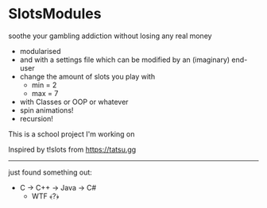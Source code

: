 # SlotsModules

soothe your gambling addiction without losing any real money

- modularised
- and with a settings file which can be modified by an (imaginary) end-user
- change the amount of slots you play with
    - min = 2
    - max = 7
- with Classes or OOP or whatever
- spin animations!
- recursion!

This is a school project I'm working on

Inspired by t!slots from https://tatsu.gg
- - -
just found something out:
- C -> C++ -> Java -> C#
  - WTF ﴾?﴿
